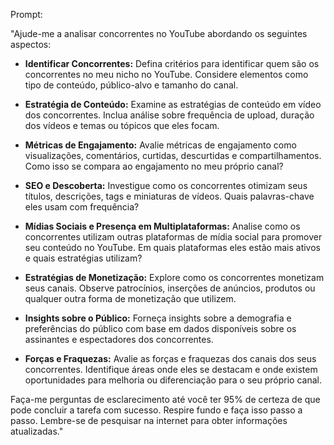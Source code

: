  
Prompt:

"Ajude-me a analisar concorrentes no YouTube abordando os seguintes aspectos:

- **Identificar Concorrentes:** Defina critérios para identificar quem são os concorrentes no meu nicho no YouTube. Considere elementos como tipo de conteúdo, público-alvo e tamanho do canal.
  
- **Estratégia de Conteúdo:** Examine as estratégias de conteúdo em vídeo dos concorrentes. Inclua análise sobre frequência de upload, duração dos vídeos e temas ou tópicos que eles focam.
  
- **Métricas de Engajamento:** Avalie métricas de engajamento como visualizações, comentários, curtidas, descurtidas e compartilhamentos. Como isso se compara ao engajamento no meu próprio canal?

- **SEO e Descoberta:** Investigue como os concorrentes otimizam seus títulos, descrições, tags e miniaturas de vídeos. Quais palavras-chave eles usam com frequência?

- **Mídias Sociais e Presença em Multiplataformas:** Analise como os concorrentes utilizam outras plataformas de mídia social para promover seu conteúdo no YouTube. Em quais plataformas eles estão mais ativos e quais estratégias utilizam?

- **Estratégias de Monetização:** Explore como os concorrentes monetizam seus canais. Observe patrocínios, inserções de anúncios, produtos ou qualquer outra forma de monetização que utilizem.

- **Insights sobre o Público:** Forneça insights sobre a demografia e preferências do público com base em dados disponíveis sobre os assinantes e espectadores dos concorrentes.

- **Forças e Fraquezas:** Avalie as forças e fraquezas dos canais dos seus concorrentes. Identifique áreas onde eles se destacam e onde existem oportunidades para melhoria ou diferenciação para o seu próprio canal.

Faça-me perguntas de esclarecimento até você ter 95% de certeza de que pode concluir a tarefa com sucesso. Respire fundo e faça isso passo a passo. Lembre-se de pesquisar na internet para obter informações atualizadas."
```